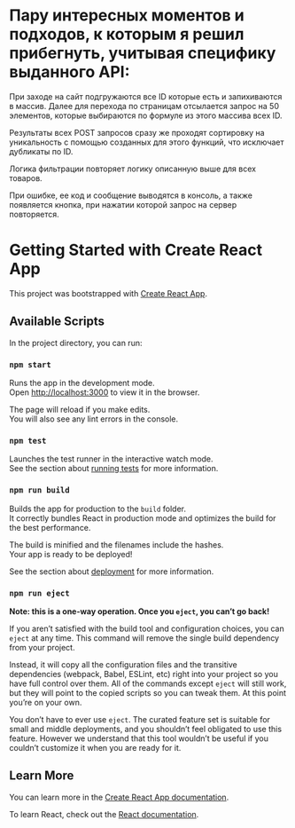 <h1>Пару интересных моментов и подходов, к которым я решил прибегнуть, учитывая специфику выданного API:</h1> <p>При заходе на сайт подгружаются все ID которые есть и запихиваются в массив. Далее для перехода по страницам отсылается запрос на 50 элементов, которые выбираются по формуле из этого массива всех ID. </p>
<p>Результаты всех POST запросов сразу же проходят сортировку на уникальность с помощью созданных для этого функций, что исключает дубликаты по ID.</p>
<p>Логика фильтрации повторяет логику описанную выше для всех товаров.</p>
<p></p>При ошибке, ее код и сообщение выводятся в консоль, а также появляется кнопка, при нажатии которой запрос на сервер повторяется.</p>


# Getting Started with Create React App

This project was bootstrapped with [Create React App](https://github.com/facebook/create-react-app).

## Available Scripts

In the project directory, you can run:

### `npm start`

Runs the app in the development mode.\
Open [http://localhost:3000](http://localhost:3000) to view it in the browser.

The page will reload if you make edits.\
You will also see any lint errors in the console.

### `npm test`

Launches the test runner in the interactive watch mode.\
See the section about [running tests](https://facebook.github.io/create-react-app/docs/running-tests) for more information.

### `npm run build`

Builds the app for production to the `build` folder.\
It correctly bundles React in production mode and optimizes the build for the best performance.

The build is minified and the filenames include the hashes.\
Your app is ready to be deployed!

See the section about [deployment](https://facebook.github.io/create-react-app/docs/deployment) for more information.

### `npm run eject`

**Note: this is a one-way operation. Once you `eject`, you can’t go back!**

If you aren’t satisfied with the build tool and configuration choices, you can `eject` at any time. This command will remove the single build dependency from your project.

Instead, it will copy all the configuration files and the transitive dependencies (webpack, Babel, ESLint, etc) right into your project so you have full control over them. All of the commands except `eject` will still work, but they will point to the copied scripts so you can tweak them. At this point you’re on your own.

You don’t have to ever use `eject`. The curated feature set is suitable for small and middle deployments, and you shouldn’t feel obligated to use this feature. However we understand that this tool wouldn’t be useful if you couldn’t customize it when you are ready for it.

## Learn More

You can learn more in the [Create React App documentation](https://facebook.github.io/create-react-app/docs/getting-started).

To learn React, check out the [React documentation](https://reactjs.org/).
